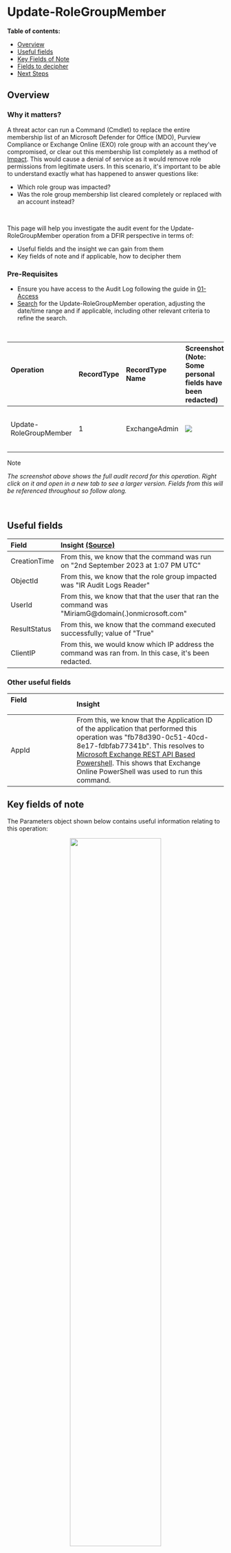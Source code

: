 <h1>Update-RoleGroupMember</h1>

 **Table of contents:**
 - [Overview](#Overview)
 - [Useful fields](#useful-fields)
 - [Key Fields of Note](#key-fields-of-note)
 - [Fields to decipher](#fields-to-decipher)
 - [Next Steps](#next-steps)

<h2>Overview</h2>

<h3>Why it matters?</h3>

A threat actor can run a Command (Cmdlet) to replace the entire membership list of an Microsoft Defender for Office (MDO), Purview Compliance or Exchange Online (EXO) role group with an account they've compromised, or clear out this membership list completely as a method of [Impact](https://attack.mitre.org/tactics/TA0040/). This would cause a denial of service as it would remove role permissions from legitimate users. In this scenario, it's important to be able to understand exactly what has happened to answer questions like: 

* Which role group was impacted?
* Was the role group membership list cleared completely or replaced with an account instead?

<br>

This page will help you investigate the audit event for the Update-RoleGroupMember operation from a DFIR perspective in terms of:
* Useful fields and the insight we can gain from them
* Key fields of note and if applicable, how to decipher them

<h3>Pre-Requisites</h3>

* Ensure you have access to the Audit Log following the guide in [01-Access](01-Access.md)
* [Search](images/6a.png) for the Update-RoleGroupMember operation, adjusting the date/time range and if applicable, including other relevant criteria to refine the search.

<br>

| Operation &nbsp;&nbsp;&nbsp;&nbsp;&nbsp;&nbsp;&nbsp;&nbsp;&nbsp;&nbsp;&nbsp;&nbsp;&nbsp;&nbsp;&nbsp;&nbsp;&nbsp;&nbsp;&nbsp;&nbsp;&nbsp;&nbsp;&nbsp;&nbsp;&nbsp;&nbsp;| RecordType | RecordType Name | Screenshot (Note: Some personal fields have been redacted) | Description &nbsp;&nbsp;&nbsp;&nbsp;&nbsp;&nbsp;&nbsp;&nbsp;&nbsp;&nbsp;&nbsp;&nbsp;&nbsp;&nbsp;&nbsp;&nbsp;&nbsp;&nbsp;&nbsp;&nbsp;&nbsp;&nbsp;&nbsp;&nbsp;&nbsp;&nbsp;&nbsp;&nbsp;&nbsp;&nbsp;&nbsp;&nbsp;&nbsp;&nbsp;&nbsp;&nbsp;&nbsp;&nbsp;&nbsp;&nbsp;&nbsp;&nbsp;&nbsp;&nbsp;&nbsp;&nbsp;&nbsp;&nbsp;&nbsp;&nbsp;&nbsp;&nbsp;&nbsp;&nbsp;&nbsp;&nbsp;&nbsp;&nbsp;&nbsp;&nbsp;&nbsp;|
|:---|:---|:---|:---|:---|
| Update-RoleGroupMember | 1 | ExchangeAdmin | <img src="images/6b.png"> | [Update-RoleGroupMember](https://learn.microsoft.com/en-us/powershell/module/exchange/update-rolegroupmember?view=exchange-ps) is an operation logged when an admin runs a command to modify the membership list of a MDO, EXO or Purview Compliance role group. |

> [!NOTE]  
> *The screenshot above shows the full audit record for this operation. Right click on it and open in a new tab to see a larger version. Fields from this will be referenced throughout so follow along.*

<br> 

<h2>Useful fields</h2>

| Field | Insight [(Source)](https://learn.microsoft.com/en-us/purview/audit-log-detailed-properties) |
|:---|:---|
| CreationTime | From this, we know that the command was run on "2nd September 2023 at 1:07 PM UTC" |
| ObjectId | From this, we know that the role group impacted was "IR Audit Logs Reader" | 
| UserId | From this, we know that that the user that ran the command was "MiriamG@domain(.)onmicrosoft.com" |
| ResultStatus | From this, we know that the command executed successfully; value of "True" | 
| ClientIP | From this, we would know which IP address the command was ran from. In this case, it's been redacted.

<h3>Other useful fields</h3>

| Field &nbsp;&nbsp;&nbsp;&nbsp;&nbsp;&nbsp;&nbsp;&nbsp;&nbsp;&nbsp;&nbsp;&nbsp;&nbsp;&nbsp;&nbsp;&nbsp;&nbsp;&nbsp;&nbsp;&nbsp;&nbsp;&nbsp;&nbsp;&nbsp;&nbsp;&nbsp;&nbsp;&nbsp;&nbsp;&nbsp;&nbsp; | Insight |
|:---|:---|
| AppId | From this, we know that the Application ID of the application that performed this operation was "fb78d390-0c51-40cd-8e17-fdbfab77341b". This resolves to [Microsoft Exchange REST API Based Powershell](https://learn.microsoft.com/en-us/troubleshoot/azure/active-directory/verify-first-party-apps-sign-in#application-ids-of-commonly-used-microsoft-applications). This shows that Exchange Online PowerShell was used to run this command. |

<h2>Key fields of note</h2>

The Parameters object shown below contains useful information relating to this operation:
<p align="center">
<img align="center" width="65%" src="images/6c.png">
</p>

| Field | Insight |
|:---|:---|
| Parameters.Name.Confirm | From this we can see the command was ran with a hidden confirmation prompt; value of "False" |
| Parameters.Name.BypassSecurityGroupManagerCheck | From this we can see the command was run with a flag to override the security group management check, value of "True". More information on this field is in the "Important" section directly below. |
| Parameters.Name.Members | From this we can see that the user that replaced the previous membership list for this role group was "DiegoS" |
| Parameters.Name.Identity | From this, we get further confirmation that the role group impacted was "IR Audit Logs Reader" |

<br>

> [!IMPORTANT]
> Parameters.Name.BypassSecurityGroupManagerCheck doesn't apply for MDO and Purview Compliance role groups. This flag is only applicable for EXO Role Groups. The below points will help to better explain this parameter:
> 1. Every EXO Role Group has a "ManagedBy" property. This property specifies who can modify the membership of the role group and can be retrieved using EXO PowerShell. A screenshot showing the "ManagedBy" output for the "IR Audit Logs Reader" EXO role group can be found [here](images/6d.png). From this we know, the role group membership can only be modified by the "Organization Management" group and "MeganB". We've seen previously that typically only Global Admins are added to "Organization Management" and for this scenario, we have made sure MiriamG is not a global Admin.
> So how was MiriamG able to modify the membership successfully? Read on.
> 2. It's possible using EXO PowerShell to retrieve any EXO custom role groups that have the "Role Management" permission assigned and then use [Get-RoleGroupMember](05-Get-RoleGroupMember.md) to find out members of this role group. A screenshot showing the steps to achieve this with the output can be found [here](images/6e.png). From this we can see that there is an "EXO Role Management" role group with the "Role Management" role and that MiriamG is a member of this role group.
> 3. Any user with the "Role Management" role can, by default, update the membership for any EXO Role Groups that **don't** have the "ManagedBy" property populated. If the "ManagedBy" property is populated and the user with "Role Management" role isn't part of the "ManagedBy" property then the User would have to use the "BypassSecurityGroupManagerCheck" flag to update membership, otherwise it would fail. A screenshot showing this failure can be seen [here](images/6f.png) and a screenshot showing success when using the flag can be seen [here](images/6g.png).
> 4. It's important to stress that ONLY a user with the "Role Management" permission can use this bypass flag to update the membership of EXO groups that have the "ManagedBy" property populated.
> 5. As stated at the start, this Cmdlet can be used to replace the entire membership list so you might be wondering how did the membership look like prior to this change? A screenshot of this can be found [here](images/6h.png), note the time! In other words, there were five previous members in this role group who would have simultaneously lost their permissions as they were replaced with DiegoS.

<br>

> [!NOTE]
> As hinted at towards the start, the entire membership list could be cleared out by a threat actor as a more destructive technique. A screenshot showing the command to achieve this with the output can be found [here](images/6i.png). Note the "-Members $null" and the blank output of the Get-RoleGroupMember operation. The Audit event for this $null scenario would be the same as the one at the top of this page apart from the Parameters.Members field having a value of "" .

<br>

<h2>Fields to Decipher</h2>

None 👌🏽

<h2>Next Steps</h2>

Now that you've seen how to interpret the audit log record for when an entire membership list of an MDO, Purview Compliance & EXO Role Group is replaced by a compromised account, what can you do?

* Ensure you're regularly taking inventory of role groups with their memberships & ideally there should be a change/incident record for role group membership changes. This is so that if a scenario similar to this were to happen, it could be quickly remediated.
* Ensure that principle of least privilege is followed in that only users who have legitimate need to modify role group memberships have the "Role Management" role assigned.
